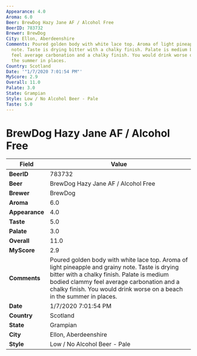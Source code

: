 ```yaml
---
Appearance: 4.0
Aroma: 6.0
Beer: BrewDog Hazy Jane AF / Alcohol Free
BeerID: 783732
Brewer: BrewDog
City: Ellon, Aberdeenshire
Comments: Poured golden body with white lace top. Aroma of light pineapple and grainy
  note. Taste is drying bitter with a chalky finish. Palate is medium bodied clammy
  feel average carbonation and a chalky finish. You would drink worse on a beach in
  the summer in places.
Country: Scotland
Date: '"1/7/2020 7:01:54 PM"'
MyScore: 2.9
Overall: 11.0
Palate: 3.0
State: Grampian
Style: Low / No Alcohol Beer - Pale
Taste: 5.0
---
```


# BrewDog Hazy Jane AF / Alcohol Free

| Field         | Value |
|---------------|-------|
| **BeerID** | 783732 |
| **Beer** | BrewDog Hazy Jane AF / Alcohol Free |
| **Brewer** | BrewDog |
| **Aroma** | 6.0 |
| **Appearance** | 4.0 |
| **Taste** | 5.0 |
| **Palate** | 3.0 |
| **Overall** | 11.0 |
| **MyScore** | 2.9 |
| **Comments** | Poured golden body with white lace top. Aroma of light pineapple and grainy note. Taste is drying bitter with a chalky finish. Palate is medium bodied clammy feel average carbonation and a chalky finish. You would drink worse on a beach in the summer in places. |
| **Date** | 1/7/2020 7:01:54 PM |
| **Country** | Scotland |
| **State** | Grampian |
| **City** | Ellon, Aberdeenshire |
| **Style** | Low / No Alcohol Beer - Pale |
